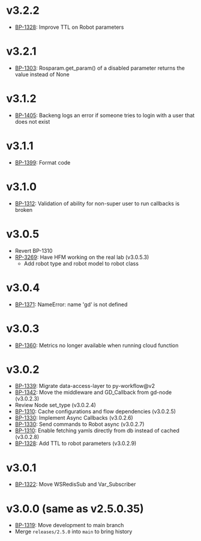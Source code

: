 # v3.2.2
- [BP-1328](https://movai.atlassian.net/browse/BP-1328): Improve TTL on Robot parameters

# v3.2.1
- [BP-1303](https://movai.atlassian.net/browse/BP-1303): Rosparam.get_param() of a disabled parameter returns the value instead of None

# v3.1.2
- [BP-1405](https://movai.atlassian.net/browse/BP-1405): Backeng logs an error if someone tries to login with a user that does not exist

# v3.1.1
- [BP-1399](https://movai.atlassian.net/browse/BP-1399): Format code

# v3.1.0
- [BP-1312](https://movai.atlassian.net/browse/BP-1312): Validation of ability for non-super user to run callbacks is broken

# v3.0.5
- Revert BP-1310
- [RP-3269](https://movai.atlassian.net/browse/RP-3269): Have HFM working on the real lab (v3.0.5.3)
  - Add robot type and robot model to robot class

# v3.0.4
- [BP-1371](https://movai.atlassian.net/browse/BP-1371): NameError: name 'gd' is not defined

# v3.0.3
- [BP-1360](https://movai.atlassian.net/browse/BP-1360): Metrics no longer available when running cloud function

# v3.0.2
- [BP-1339](https://movai.atlassian.net/browse/BP-1339): Migrate data-access-layer to py-workflow@v2
- [BP-1342](https://movai.atlassian.net/browse/BP-1342): Move the middleware and GD_Callback from gd-node (v3.0.2.3)
- Review Node set_type (v3.0.2.4)
- [BP-1310](https://movai.atlassian.net/browse/BP-1310): Cache configurations and flow dependencies (v3.0.2.5)
- [BP-1330](https://movai.atlassian.net/browse/BP-1330): Implement Async Callbacks (v3.0.2.6)
- [BP-1330](https://movai.atlassian.net/browse/BP-1330): Send commands to Robot async (v3.0.2.7)
- [BP-1310](https://movai.atlassian.net/browse/BP-1310): Enable fetching yamls directly from db instead of cached (v3.0.2.8)
- [BP-1328](https://movai.atlassian.net/browse/BP-1328): Add TTL to robot parameters (v3.0.2.9)

# v3.0.1
- [BP-1322](https://movai.atlassian.net/browse/BP-1322): Move WSRedisSub and Var_Subscriber

# v3.0.0 (same as v2.5.0.35)
- [BP-1319](https://movai.atlassian.net/browse/BP-1319): Move development to main branch
- Merge `releases/2.5.0` into `main` to bring history
